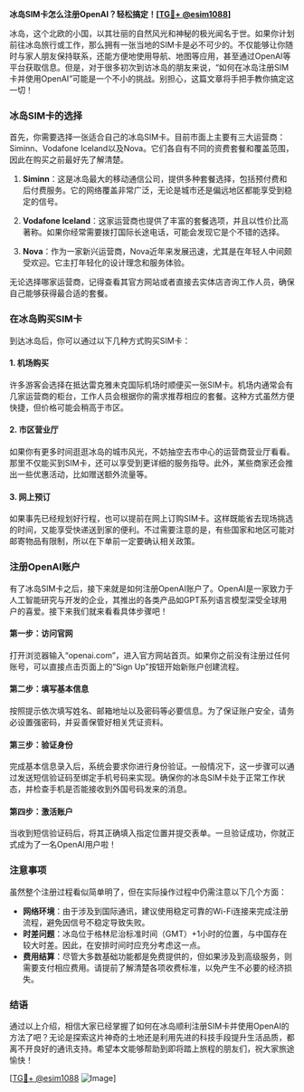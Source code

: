 **冰岛SIM卡怎么注册OpenAI？轻松搞定！[[TG💪+ @esim1088](https://t.me/s/esim1088)]**

冰岛，这个北欧的小国，以其壮丽的自然风光和神秘的极光闻名于世。如果你计划前往冰岛旅行或工作，那么拥有一张当地的SIM卡是必不可少的。不仅能够让你随时与家人朋友保持联系，还能方便地使用导航、地图等应用，甚至通过OpenAI等平台获取信息。但是，对于很多初次到访冰岛的朋友来说，“如何在冰岛注册SIM卡并使用OpenAI”可能是一个不小的挑战。别担心，这篇文章将手把手教你搞定这一切！

### 冰岛SIM卡的选择

首先，你需要选择一张适合自己的冰岛SIM卡。目前市面上主要有三大运营商：Siminn、Vodafone Iceland以及Nova。它们各自有不同的资费套餐和覆盖范围，因此在购买之前最好先了解清楚。

1. **Siminn**：这是冰岛最大的移动通信公司，提供多种套餐选择，包括预付费和后付费服务。它的网络覆盖非常广泛，无论是城市还是偏远地区都能享受到稳定的信号。
   
2. **Vodafone Iceland**：这家运营商也提供了丰富的套餐选项，并且以性价比高著称。如果你经常需要拨打国际长途电话，可能会发现它是个不错的选择。

3. **Nova**：作为一家新兴运营商，Nova近年来发展迅速，尤其是在年轻人中间颇受欢迎。它主打年轻化的设计理念和服务体验。

无论选择哪家运营商，记得查看其官方网站或者直接去实体店咨询工作人员，确保自己能够获得最合适的套餐。

### 在冰岛购买SIM卡

到达冰岛后，你可以通过以下几种方式购买SIM卡：

#### 1. 机场购买
许多游客会选择在抵达雷克雅未克国际机场时顺便买一张SIM卡。机场内通常会有几家运营商的柜台，工作人员会根据你的需求推荐相应的套餐。这种方式虽然方便快捷，但价格可能会稍高于市区。

#### 2. 市区营业厅
如果你有更多时间逛逛冰岛的城市风光，不妨抽空去市中心的运营商营业厅看看。那里不仅能买到SIM卡，还可以享受到更详细的服务指导。此外，某些商家还会推出一些优惠活动，比如赠送额外流量等。

#### 3. 网上预订
如果事先已经规划好行程，也可以提前在网上订购SIM卡。这样既能省去现场挑选的时间，又能享受快递送到家的便利。不过需要注意的是，有些国家和地区可能对邮寄物品有限制，所以在下单前一定要确认相关政策。

### 注册OpenAI账户

有了冰岛SIM卡之后，接下来就是如何注册OpenAI账户了。OpenAI是一家致力于人工智能研究与开发的企业，其推出的各类产品如GPT系列语言模型深受全球用户的喜爱。接下来我们就来看看具体步骤吧！

#### 第一步：访问官网
打开浏览器输入“openai.com”，进入官方网站首页。如果你之前没有注册过任何账号，可以直接点击页面上的“Sign Up”按钮开始新账户创建流程。

#### 第二步：填写基本信息
按照提示依次填写姓名、邮箱地址以及密码等必要信息。为了保证账户安全，请务必设置强密码，并妥善保管好相关凭证资料。

#### 第三步：验证身份
完成基本信息录入后，系统会要求你进行身份验证。一般情况下，这一步骤可以通过发送短信验证码至绑定手机号码来实现。确保你的冰岛SIM卡处于正常工作状态，并检查手机是否能接收到外国号码发来的消息。

#### 第四步：激活账户
当收到短信验证码后，将其正确填入指定位置并提交表单。一旦验证成功，你就正式成为了一名OpenAI用户啦！

### 注意事项

虽然整个注册过程看似简单明了，但在实际操作过程中仍需注意以下几个方面：

- **网络环境**：由于涉及到国际通讯，建议使用稳定可靠的Wi-Fi连接来完成注册流程，避免因信号不稳定导致失败。
- **时差问题**：冰岛位于格林尼治标准时间（GMT）+1小时的位置，与中国存在较大时差。因此，在安排时间时应充分考虑这一点。
- **费用结算**：尽管大多数基础功能都是免费提供的，但如果涉及到高级服务，则需要支付相应费用。请提前了解清楚各项收费标准，以免产生不必要的经济损失。

### 结语

通过以上介绍，相信大家已经掌握了如何在冰岛顺利注册SIM卡并使用OpenAI的方法了吧？无论是探索这片神奇的土地还是利用先进的科技手段提升生活品质，都离不开良好的通讯支持。希望本文能够帮助到即将踏上旅程的朋友们，祝大家旅途愉快！

[[TG💪+ @esim1088](https://t.me/s/esim1088) ![Image](https://i.postimg.cc/4NQfJmqS/Snipaste-2025-05-13-00-14-12.png)]